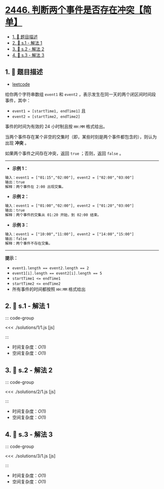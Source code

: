 # [2446. 判断两个事件是否存在冲突【简单】](https://github.com/tnotesjs/TNotes.leetcode/tree/main/notes/2446.%20%E5%88%A4%E6%96%AD%E4%B8%A4%E4%B8%AA%E4%BA%8B%E4%BB%B6%E6%98%AF%E5%90%A6%E5%AD%98%E5%9C%A8%E5%86%B2%E7%AA%81%E3%80%90%E7%AE%80%E5%8D%95%E3%80%91)

<!-- region:toc -->

- [1. 📝 题目描述](#1--题目描述)
- [2. 🎯 s.1 - 解法 1](#2--s1---解法-1)
- [3. 🎯 s.2 - 解法 2](#3--s2---解法-2)
- [4. 🎯 s.3 - 解法 3](#4--s3---解法-3)

<!-- endregion:toc -->

## 1. 📝 题目描述

- [leetcode](https://leetcode.cn/problems/determine-if-two-events-have-conflict/)

给你两个字符串数组 `event1` 和 `event2` ，表示发生在同一天的两个闭区间时间段事件，其中：

- `event1 = [startTime1, endTime1]` 且
- `event2 = [startTime2, endTime2]`

事件的时间为有效的 24 小时制且按 `HH:MM` 格式给出。

当两个事件存在某个非空的交集时（即，某些时刻是两个事件都包含的），则认为出现 **冲突** 。

如果两个事件之间存在冲突，返回 `true` ；否则，返回 `false` 。

---

- **示例 1：**

```txt
输入：event1 = ["01:15","02:00"], event2 = ["02:00","03:00"]
输出：true
解释：两个事件在 2:00 出现交集。
```

- **示例 2：**

```txt
输入：event1 = ["01:00","02:00"], event2 = ["01:20","03:00"]
输出：true
解释：两个事件的交集从 01:20 开始，到 02:00 结束。
```

- **示例 3：**

```txt
输入：event1 = ["10:00","11:00"], event2 = ["14:00","15:00"]
输出：false
解释：两个事件不存在交集。
```

---

**提示：**

- `event1.length == event2.length == 2`
- `event1[i].length == event2[i].length == 5`
- `startTime1 <= endTime1`
- `startTime2 <= endTime2`
- 所有事件的时间都按照 `HH:MM` 格式给出

## 2. 🎯 s.1 - 解法 1

::: code-group

<<< ./solutions/1/1.js [js]

:::

- 时间复杂度：$O(1)$
- 空间复杂度：$O(1)$

## 3. 🎯 s.2 - 解法 2

::: code-group

<<< ./solutions/2/1.js [js]

:::

- 时间复杂度：$O(1)$
- 空间复杂度：$O(1)$

## 4. 🎯 s.3 - 解法 3

::: code-group

<<< ./solutions/3/1.js [js]

:::

- 时间复杂度：$O(1)$
- 空间复杂度：$O(1)$
